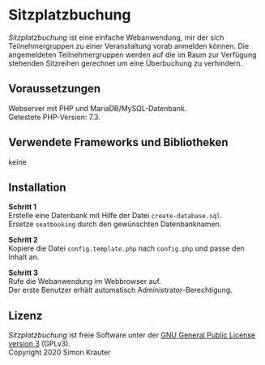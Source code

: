 Sitzplatzbuchung
================

*Sitzplatzbuchung* ist eine einfache Webanwendung, mir der sich Teilnehmergruppen zu einer Veranstaltung vorab anmelden können.
Die angemeldeten Teilnehmergruppen werden auf die im Raum zur Verfügung stehenden Sitzreihen gerechnet um eine Überbuchung zu verhindern.

Voraussetzungen
---------------

Webserver mit PHP und MariaDB/MySQL-Datenbank.<br>
Getestete PHP-Version: 7.3.


Verwendete Frameworks und Bibliotheken
--------------------------------------

keine


Installation
------------

**Schritt 1**<br>
Erstelle eine Datenbank mit Hilfe der Datei ``create-database.sql``.<br>
Ersetze ``seatbooking`` durch den gewünschten Datenbanknamen.

**Schritt 2**<br>
Kopiere die Datei ``config.template.php`` nach ``config.php`` und passe den Inhalt an.

**Schritt 3**<br>
Rufe die Webanwendung im Webbrowser auf.<br>
Der erste Benutzer erhält automatisch Administrator-Berechtigung.


Lizenz
------

*Sitzplatzbuchung* ist freie Software unter der [GNU General Public License version 3](https://opensource.org/licenses/GPL-3.0) (GPLv3).<br>
Copyright 2020 Simon Krauter
